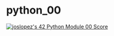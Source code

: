 # python_00
<a href="https://github.com/JaeSeoKim/badge42"><img src="https://badge42.vercel.app/api/v2/cl4qxms4g001609l49j835g66/project/3061060" alt="joslopez's 42 Python Module 00 Score" /></a>
